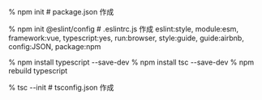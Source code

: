 % npm init                 # package.json 作成

% npm init @eslint/config  # .eslintrc.js 作成
  eslint:style, module:esm, framework:vue, typescript:yes, run:browser,
  style:guide, guide:airbnb, config:JSON, package:npm

% npm install typescript --save-dev
% npm install tsc --save-dev
% npm rebuild typescript

% tsc --init               # tsconfig.json 作成
